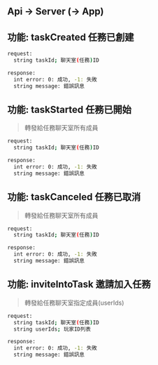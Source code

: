 ## Api -> Server (-> App)

## 功能: taskCreated 任務已創建

```bash
request:
  string taskId; 聊天室(任務)ID
```

```bash
response:
  int error: 0: 成功, -1: 失敗
  string message: 錯誤訊息
```

## 功能: taskStarted 任務已開始

> 轉發給任務聊天室所有成員

```bash
request:
  string taskId; 聊天室(任務)ID
```

```bash
response:
  int error: 0: 成功, -1: 失敗
  string message: 錯誤訊息
```

## 功能: taskCanceled 任務已取消

> 轉發給任務聊天室所有成員

```bash
request:
  string taskId; 聊天室(任務)ID
```

```bash
response:
  int error: 0: 成功, -1: 失敗
  string message: 錯誤訊息
```

## 功能: inviteIntoTask 邀請加入任務

> 轉發給任務聊天室指定成員(userIds)

```bash
request:
  string taskId; 聊天室(任務)ID
  string userIds; 玩家ID列表
```

```bash
response:
  int error: 0: 成功, -1: 失敗
  string message: 錯誤訊息
```
